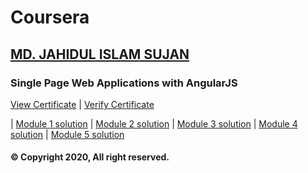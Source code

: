 # Coursera

## [MD. JAHIDUL ISLAM SUJAN](https://jahidofficial.github.io)

### Single Page Web Applications with AngularJS

[View Certificate](https://jahidofficial.github.io/MyCourses/Certificates/8V4JVQ2XQZEG.jpg) | [Verify Certificate](https://www.coursera.org/verify/8V4JVQ2XQZEG)

| [Module 1 solution](https://jahidofficial.github.io/MyCourses/Coursera/single-page-web-applications-with-angularjs/module1-solution/)
| [Module 2 solution](https://jahidofficial.github.io/MyCourses/Coursera/single-page-web-applications-with-angularjs/module2-solution/)
| [Module 3 solution](https://jahidofficial.github.io/MyCourses/Coursera/single-page-web-applications-with-angularjs/module3-solution/)
| [Module 4 solution](https://jahidofficial.github.io/MyCourses/Coursera/single-page-web-applications-with-angularjs/module4-solution/)
| [Module 5 solution](https://jahidofficial.github.io/MyCourses/Coursera/single-page-web-applications-with-angularjs/module5-solution/)


#### &copy; Copyright 2020, All right reserved.